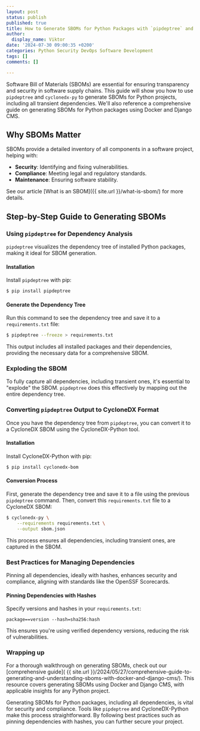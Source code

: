 ```yaml
---
layout: post
status: publish
published: true
title: How to Generate SBOMs for Python Packages with `pipdeptree` and `cyclonedx-py`
author:
  display_name: Viktor
date: '2024-07-30 09:00:35 +0200'
categories: Python Security DevOps Software Development
tags: []
comments: []

---
```


Software Bill of Materials (SBOMs) are essential for ensuring transparency and security in software supply chains. This guide will show you how to use `pipdeptree` and `cyclonedx-py` to generate SBOMs for Python projects, including all transient dependencies. We'll also reference a comprehensive guide on generating SBOMs for Python packages using Docker and Django CMS.

## Why SBOMs Matter

SBOMs provide a detailed inventory of all components in a software project, helping with:

- **Security**: Identifying and fixing vulnerabilities.
- **Compliance**: Meeting legal and regulatory standards.
- **Maintenance**: Ensuring software stability.

See our article [What is an SBOM]({{ site.url }}/what-is-sbom/) for more details.

## Step-by-Step Guide to Generating SBOMs

### Using `pipdeptree` for Dependency Analysis

`pipdeptree` visualizes the dependency tree of installed Python packages, making it ideal for SBOM generation.

#### Installation

Install `pipdeptree` with pip:

```bash
$ pip install pipdeptree
```

#### Generate the Dependency Tree

Run this command to see the dependency tree and save it to a `requirements.txt` file:

```bash
$ pipdeptree --freeze > requirements.txt
```

This output includes all installed packages and their dependencies, providing the necessary data for a comprehensive SBOM.

### Exploding the SBOM

To fully capture all dependencies, including transient ones, it's essential to "explode" the SBOM. `pipdeptree` does this effectively by mapping out the entire dependency tree.

### Converting `pipdeptree` Output to CycloneDX Format

Once you have the dependency tree from `pipdeptree`, you can convert it to a CycloneDX SBOM using the CycloneDX-Python tool.

#### Installation

Install CycloneDX-Python with pip:

```bash
$ pip install cyclonedx-bom
```

#### Conversion Process

First, generate the dependency tree and save it to a file using the previous `pipdeptree` command. Then, convert this `requirements.txt` file to a CycloneDX SBOM:

```bash
$ cyclonedx-py \
    --requirements requirements.txt \
    --output sbom.json
```

This process ensures all dependencies, including transient ones, are captured in the SBOM.

### Best Practices for Managing Dependencies

Pinning all dependencies, ideally with hashes, enhances security and compliance, aligning with standards like the OpenSSF Scorecards.

#### Pinning Dependencies with Hashes

Specify versions and hashes in your `requirements.txt`:

```
package==version --hash=sha256:hash
```

This ensures you're using verified dependency versions, reducing the risk of vulnerabilities.

### Wrapping up

For a thorough walkthrough on generating SBOMs, check out our [comprehensive guide]( {{ site.url }}/2024/05/27/comprehensive-guide-to-generating-and-understanding-sboms-with-docker-and-django-cms/). This resource covers generating SBOMs using Docker and Django CMS, with applicable insights for any Python project.

Generating SBOMs for Python packages, including all dependencies, is vital for security and compliance. Tools like `pipdeptree` and CycloneDX-Python make this process straightforward. By following best practices such as pinning dependencies with hashes, you can further secure your project.

